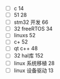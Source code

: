  - [ ] c							14
 - [ ] 51 							28
 - [ ] stm32 开发				        66
 - [ ] 32 freeRTOS			                34
 - [ ] linuxs						52
 - [ ] c+							52
 - [ ] qt c++						48
- [ ] 32 hal库					        152
 - [ ] linux 系统移植		                        28
 - [ ] linux 设备驱动		                        13
